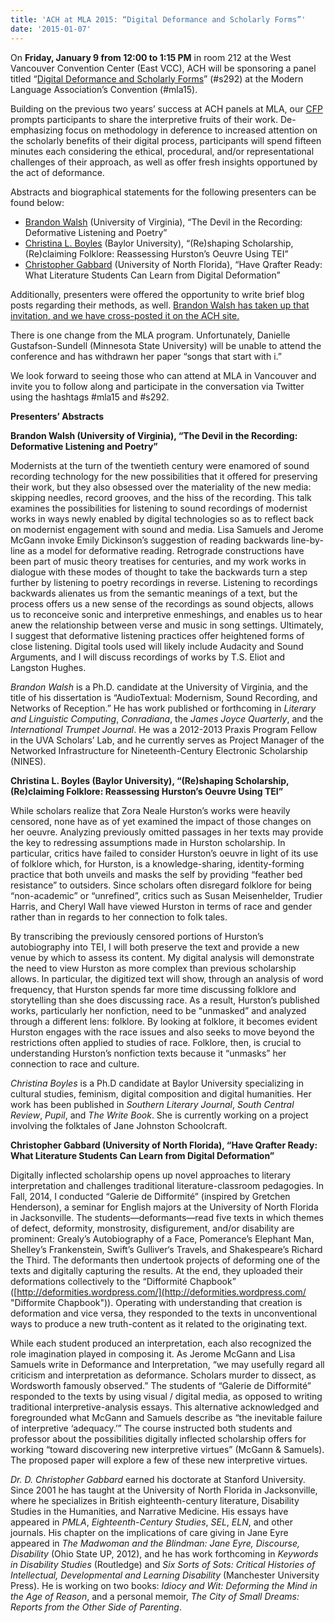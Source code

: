 ```yaml
---
title: 'ACH at MLA 2015: “Digital Deformance and Scholarly Forms”'
date: '2015-01-07'
---
```

On **Friday, January 9 from 12:00 to 1:15 PM** in room 212 at the West Vancouver Convention Center (East VCC), ACH will be sponsoring a panel titled “[Digital Deformance and Scholarly Forms](http://www.mla.org/program_details?prog_id=292&year=2015 "Digital Deformance and Scholarly Form, Session 292")” (#s292) at the Modern Language Association’s Convention (#mla15).

Building on the previous two years’ success at ACH panels at MLA, our [CFP](http://ach.org/news/2014/02/mla-cfp-2015/ "CFP for MLA2015") prompts participants to share the interpretive fruits of their work. De-emphasizing focus on methodology in deference to increased attention on the scholarly benefits of their digital process, participants will spend fifteen minutes each considering the ethical, procedural, and/or representational challenges of their approach, as well as offer fresh insights opportuned by the act of deformance.

Abstracts and biographical statements for the following presenters can be found below:

- [Brandon Walsh](#brandon "Brandon Walsh abstract") (University of Virginia), “The Devil in the Recording: Deformative Listening and Poetry”
- [Christina L. Boyles](#christina "Christina Boyles") (Baylor University), “(Re)shaping Scholarship, (Re)claiming Folklore: Reassessing Hurston’s Oeuvre Using TEI”
- [Christopher Gabbard](#chris "Chris Gabbard") (University of North Florida), “Have Qrafter Ready: What Literature Students Can Learn from Digital Deformation”

Additionally, presenters were offered the opportunity to write brief blog posts regarding their methods, as well. [Brandon Walsh has taken up that invitation, and we have cross-posted it on the ACH site.](http://ach.org/ "The Devil in the Recording")

There is one change from the MLA program. Unfortunately, Danielle Gustafson-Sundell (Minnesota State University) will be unable to attend the conference and has withdrawn her paper “songs that start with i.”

We look forward to seeing those who can attend at MLA in Vancouver and invite you to follow along and participate in the conversation via Twitter using the hashtags #mla15 and #s292.

**Presenters’ Abstracts**

<a name="brandon"></a>**Brandon Walsh (University of Virginia), “The Devil in the Recording: Deformative Listening and Poetry”**

Modernists at the turn of the twentieth century were enamored of sound recording technology for the new possibilities that it offered for preserving their work, but they also obsessed over the materiality of the new media: skipping needles, record grooves, and the hiss of the recording. This talk examines the possibilities for listening to sound recordings of modernist works in ways newly enabled by digital technologies so as to reflect back on modernist engagement with sound and media. Lisa Samuels and Jerome McGann invoke Emily Dickinson’s suggestion of reading backwards line-by-line as a model for deformative reading. Retrograde constructions have been part of music theory treatises for centuries, and my work works in dialogue with these modes of thought to take the backwards turn a step further by listening to poetry recordings in reverse. Listening to recordings backwards alienates us from the semantic meanings of a text, but the process offers us a new sense of the recordings as sound objects, allows us to reconceive sonic and interpretive enmeshings, and enables us to hear anew the relationship between verse and music in song settings. Ultimately, I suggest that deformative listening practices offer heightened forms of close listening. Digital tools used will likely include Audacity and Sound Arguments, and I will discuss recordings of works by T.S. Eliot and Langston Hughes.

*Brandon Walsh* is a Ph.D. candidate at the University of Virginia, and the title of his dissertation is “AudioTextual: Modernism, Sound Recording, and Networks of Reception.” He has work published or forthcoming in *Literary and Linguistic Computing*, *Conradiana*, the *James Joyce Quarterly*, and the *International Trumpet Journal*. He was a 2012-2013 Praxis Program Fellow in the UVA Scholars’ Lab, and he currently serves as Project Manager of the Networked Infrastructure for Nineteenth-Century Electronic Scholarship (NINES).

<a name="christina"></a>**Christina L. Boyles (Baylor University), “(Re)shaping Scholarship, (Re)claiming Folklore: Reassessing Hurston’s Oeuvre Using TEI”**

While scholars realize that Zora Neale Hurston’s works were heavily censored, none have as of yet examined the impact of those changes on her oeuvre. Analyzing previously omitted passages in her texts may provide the key to redressing assumptions made in Hurston scholarship. In particular, critics have failed to consider Hurston’s oeuvre in light of its use of folklore which, for Hurston, is a knowledge-sharing, identity-forming practice that both unveils and masks the self by providing “feather bed resistance” to outsiders. Since scholars often disregard folklore for being “non-academic” or “unrefined”, critics such as Susan Meisenhelder, Trudier Harris, and Cheryl Wall have viewed Hurston in terms of race and gender rather than in regards to her connection to folk tales.

By transcribing the previously censored portions of Hurston’s autobiography into TEI, I will both preserve the text and provide a new venue by which to assess its content. My digital analysis will demonstrate the need to view Hurston as more complex than previous scholarship allows. In particular, the digitized text will show, through an analysis of word frequency, that Hurston spends far more time discussing folklore and storytelling than she does discussing race. As a result, Hurston’s published works, particularly her nonfiction, need to be “unmasked” and analyzed through a different lens: folklore. By looking at folklore, it becomes evident Hurston engages with the race issues and also seeks to move beyond the restrictions often applied to studies of race. Folklore, then, is crucial to understanding Hurston’s nonfiction texts because it “unmasks” her connection to race and culture.

*Christina Boyles* is a Ph.D candidate at Baylor University specializing in cultural studies, feminism, digital composition and digital humanities. Her work has been published in *Southern Literary Journal*, *South Central Review*, *Pupil*, and *The Write Book*. She is currently working on a project involving the folktales of Jane Johnston Schoolcraft.

<a name="chris"></a>**Christopher Gabbard (University of North Florida), “Have Qrafter Ready: What Literature Students Can Learn from Digital Deformation”**

Digitally inflected scholarship opens up novel approaches to literary interpretation and challenges traditional literature-classroom pedagogies. In Fall, 2014, I conducted “Galerie de Difformité” (inspired by Gretchen Henderson), a seminar for English majors at the University of North Florida in Jacksonville. The students—deformants—read five texts in which themes of defect, deformity, monstrosity, disfigurement, and/or disability are prominent: Grealy’s Autobiography of a Face, Pomerance’s Elephant Man, Shelley’s Frankenstein, Swift’s Gulliver‘s Travels, and Shakespeare’s Richard the Third. The deformants then undertook projects of deforming one of the texts and digitally capturing the results. At the end, they uploaded their deformations collectively to the “Difformité Chapbook” ([http://deformities.wordpress.com/](http://deformities.wordpress.com/ "Difformite Chapbook")). Operating with understanding that creation is deformation and vice versa, they responded to the texts in unconventional ways to produce a new truth-content as it related to the originating text.

While each student produced an interpretation, each also recognized the role imagination played in composing it. As Jerome McGann and Lisa Samuels write in Deformance and Interpretation, “we may usefully regard all criticism and interpretation as deformance. Scholars murder to dissect, as Wordsworth famously observed.” The students of “Galerie de Difformité” responded to the texts by using visual / digital media, as opposed to writing traditional interpretive-analysis essays. This alternative acknowledged and foregrounded what McGann and Samuels describe as “the inevitable failure of interpretive ‘adequacy.’” The course instructed both students and professor about the possibilities digitally inflected scholarship offers for working “toward discovering new interpretive virtues” (McGann &amp; Samuels). The proposed paper will explore a few of these new interpretive virtues.

*Dr. D. Christopher Gabbard* earned his doctorate at Stanford University. Since 2001 he has taught at the University of North Florida in Jacksonville, where he specializes in British eighteenth-century literature, Disability Studies in the Humanities, and Narrative Medicine. His essays have appeared in *PMLA*, *Eighteenth-Century Studies*, *SEL*, *ELN*, and other journals. His chapter on the implications of care giving in Jane Eyre appeared in *The Madwoman and the Blindman: Jane Eyre, Discourse, Disability* (Ohio State UP, 2012), and he has work forthcoming in *Keywords in Disability Studies* (Routledge) and *Six Sorts of Sots: Critical Histories of Intellectual, Developmental and Learning Disability* (Manchester University Press). He is working on two books: *Idiocy and Wit: Deforming the Mind in the Age of Reason*, and a personal memoir, *The City of Small Dreams: Reports from the Other Side of Parenting*.